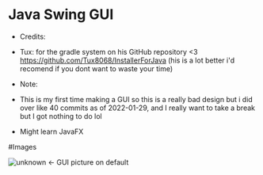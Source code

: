 # Java Swing GUI
- Credits:
- Tux: for the gradle system on his GitHub repository <3 https://github.com/Tux8068/InstallerForJava (his is a lot better i'd recomend if you dont want to waste your time)


- Note:
- This is my first time making a GUI so this is a really bad design but i did over like 40 commits as of 2022-01-29, and I really want to take a break but I got nothing to do lol
- Might learn JavaFX


#Images

![unknown](https://user-images.githubusercontent.com/83801755/151683140-32b8b50a-2a22-4fd0-83aa-e49aa7a9fc2d.png) <- GUI picture on default
